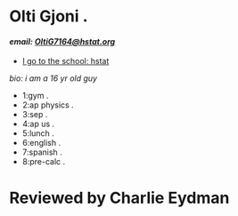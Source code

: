 # Olti Gjoni .
#### *email: OltiG7164@hstat.org*

* [I go to the school: hstat](http://www.hstat.org/)


_bio: i am a 16 yr old guy_
* 1:gym .
* 2:ap physics .
* 3:sep .
* 4:ap us .
* 5:lunch .
* 6:english .
* 7:spanish .
* 8:pre-calc .

# Reviewed by Charlie Eydman